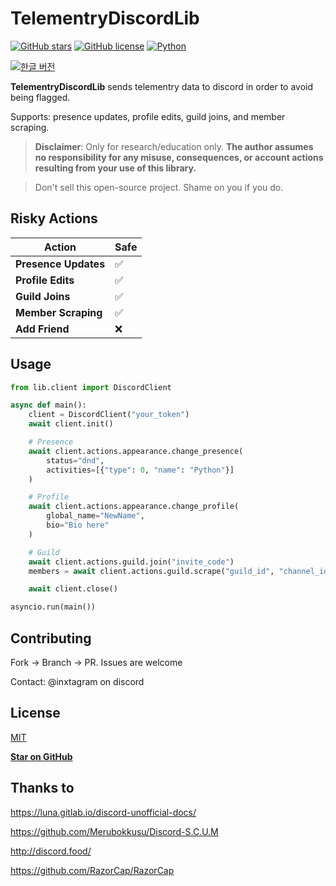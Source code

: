 # TelementryDiscordLib

[![GitHub stars](https://img.shields.io/github/stars/kalcao/TelementryDiscordLib?style=social)](https://github.com/kalcao/TelementryDiscordLib)
[![GitHub license](https://img.shields.io/github/license/kalcao/TelementryDiscordLib)](https://github.com/kalcao/TelementryDiscordLib)
[![Python](https://img.shields.io/badge/Python-3.8%2B-blue)](https://www.python.org/)

[![한글 버전](https://img.shields.io/badge/%ED%95%9C%EA%B8%80%20%EB%B2%84%EC%A0%84-%EB%B3%B4%EA%B8%B0-brightgreen)](README_ko.md)

**TelementryDiscordLib** sends telementry data to discord in order to avoid being flagged.

Supports: presence updates, profile edits, guild joins, and member scraping.

> **Disclaimer**: Only for research/education only. **The author assumes no responsibility for any misuse, consequences, or account actions resulting from your use of this library.**

> Don't sell this open-source project. Shame on you if you do.

## Risky Actions

| Action             | Safe |
|--------------------|------|
| **Presence Updates** | ✅ |
| **Profile Edits**  | ✅ |
| **Guild Joins**    | ✅ |
| **Member Scraping**| ✅ |
| **Add Friend**     | ❌ |

## Usage

```python
from lib.client import DiscordClient

async def main():
    client = DiscordClient("your_token")
    await client.init()

    # Presence
    await client.actions.appearance.change_presence(
        status="dnd",
        activities=[{"type": 0, "name": "Python"}]
    )

    # Profile
    await client.actions.appearance.change_profile(
        global_name="NewName",
        bio="Bio here"
    )

    # Guild
    await client.actions.guild.join("invite_code")
    members = await client.actions.guild.scrape("guild_id", "channel_id")

    await client.close()

asyncio.run(main())
```

## Contributing

Fork → Branch → PR. Issues are welcome

Contact: @inxtagram on discord

## License

[MIT](LICENSE)

**[Star on GitHub](https://github.com/kalcao/TelementryDiscordLib)**

## Thanks to

https://luna.gitlab.io/discord-unofficial-docs/

https://github.com/Merubokkusu/Discord-S.C.U.M

http://discord.food/

https://github.com/RazorCap/RazorCap
